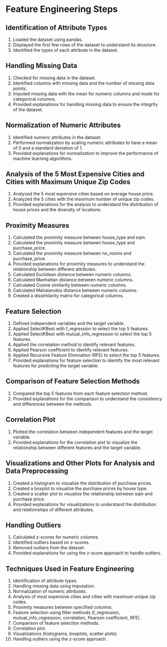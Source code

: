 # Feature Engineering Steps

## Identification of Attribute Types

1. Loaded the dataset using pandas.
2. Displayed the first few rows of the dataset to understand its structure.
3. Identified the types of each attribute in the dataset.

## Handling Missing Data

1. Checked for missing data in the dataset.
2. Identified columns with missing data and the number of missing data points.
3. Imputed missing data with the mean for numeric columns and mode for categorical columns.
4. Provided explanations for handling missing data to ensure the integrity of the dataset.

## Normalization of Numeric Attributes

1. Identified numeric attributes in the dataset.
2. Performed normalization by scaling numeric attributes to have a mean of 0 and a standard deviation of 1.
3. Provided explanations for normalization to improve the performance of machine learning algorithms.

## Analysis of the 5 Most Expensive Cities and Cities with Maximum Unique Zip Codes

1. Analyzed the 5 most expensive cities based on average house price.
2. Analyzed the 5 cities with the maximum number of unique zip codes.
3. Provided explanations for the analysis to understand the distribution of house prices and the diversity of locations.

## Proximity Measures

1. Calculated the proximity measure between house_type and sqm.
2. Calculated the proximity measure between house_type and purchase_price.
3. Calculated the proximity measure between no_rooms and purchase_price.
4. Provided explanations for proximity measures to understand the relationship between different attributes.
5. Calculated Euclidean distance between numeric columns.
6. Calculated Manhattan distance between numeric columns.
7. Calculated Cosine similarity between numeric columns.
8. Calculated Mahalanobis distance between numeric columns.
9. Created a dissimilarity matrix for categorical columns.

## Feature Selection

1. Defined independent variables and the target variable.
2. Applied SelectKBest with f_regression to select the top 5 features.
3. Applied SelectKBest with mutual_info_regression to select the top 5 features.
4. Applied the correlation method to identify relevant features.
5. Applied Pearson coefficient to identify relevant features.
6. Applied Recursive Feature Elimination (RFE) to select the top 5 features.
7. Provided explanations for feature selection to identify the most relevant features for predicting the target variable.

## Comparison of Feature Selection Methods

1. Compared the top 5 features from each feature selection method.
2. Provided explanations for the comparison to understand the consistency and differences between the methods.

## Correlation Plot

1. Plotted the correlation between independent features and the target variable.
2. Provided explanations for the correlation plot to visualize the relationship between different features and the target variable.

## Visualizations and Other Plots for Analysis and Data Preprocessing

1. Created a histogram to visualize the distribution of purchase prices.
2. Created a boxplot to visualize the purchase prices by house type.
3. Created a scatter plot to visualize the relationship between sqm and purchase price.
4. Provided explanations for visualizations to understand the distribution and relationships of different attributes.

## Handling Outliers

1. Calculated z-scores for numeric columns.
2. Identified outliers based on z-scores.
3. Removed outliers from the dataset.
4. Provided explanations for using the z-score approach to handle outliers.

## Techniques Used in Feature Engineering

1. Identification of attribute types.
2. Handling missing data using imputation.
3. Normalization of numeric attributes.
4. Analysis of most expensive cities and cities with maximum unique zip codes.
5. Proximity measures between specified columns.
6. Feature selection using filter methods (f_regression, mutual_info_regression, correlation, Pearson coefficient, RFE).
7. Comparison of feature selection methods.
8. Correlation plot.
9. Visualizations (histograms, boxplots, scatter plots).
10. Handling outliers using the z-score approach.
